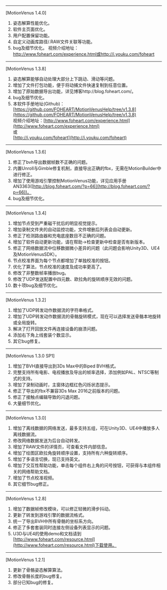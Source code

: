 ----------
[MotionVenus 1.4.0]<br>
1. 姿态解算性能优化。
2. 软件主页面优化。
3. 用户配置保留功能。
4. 自定义动画库路径/.RAW文件关联等功能。
5. bug及细节优化。
视频介绍地址：
http://www.foheart.com/experience.html或http://i.youku.com/foheart
----------
[MotionVenus 1.3.8]<br>
1. 姿态解算能够自动处理大部分上下跳动、滑动等问题。
2. 增加了文件打包功能，便于将动捕文件快速复制到任意位置。
3. 增加了原始数据导出功能，详见博客http://blog.foheart.com/。
4. bug及细节优化。
5. 本软件手册地址(Github)：[https://github.com/FOHEART/MotionVenusHelp/tree/v1.3.8](https://github.com/FOHEART/MotionVenusHelp/tree/v1.3.8)<br>
视频介绍地址：[http://www.foheart.com/experience.html](http://www.foheart.com/experience.html)<br>或<br>[http://i.youku.com/foheart](http://i.youku.com/foheart)
----------
[MotionVenus 1.3.6]<br>
1. 修正了bvh导出数据帧数不正确的问题。
2. 内置Unroll与Gimble修复机制，直接导出正确的fbx，无需在MotionBuilder中进行修正。
3. 增加了使用游戏引擎控制MotionVenus功能，详见应用手册AN3363([http://blog.foheart.com/?p=66](http://blog.foheart.com/?p=66))。
4. bug及细节优化。

--------------------
[MotionVenus 1.3.4]<br>
1. 增加节点受到严重磁干扰后的明显视觉提示。
2. 增加录制文件夹的自动监控功能，文件增删后列表会自动更新。
3. 修正了检测路由器和充电底座数目不正确的问题。
4. 增加了软件自动更新功能，请在帮助->检查更新中检查是否有新版本。
5. 修正了网络数据流中位移数据微小差异的问题（此问题会影响Unity3D、UE4及MotionVenusSDK）。
6. 节点校准界面为每个节点都增加了单独校准的按钮。
7. 优化了算法，节点校准的速度及成功率更高了。
8. 修改了非整数帧率播放bug。
9. 修改了UDP发送配置中四元数、欧拉角的旋转顺序无效的问题。
10. 数十项bug及细节优化。

----------

[MotionVenus 1.3.2]<br>
1. 增加了UDP转发动作数据流的字符串格式。
2. 增加了UDP转发动作数据流的骨骼旋转模式，现在可以选择发送骨骼本地旋转或全局旋转。
3. 解决了打开回放文件再连接设备的崩溃问题。
4. 添加右下角上线套装个数显示。
5. 其它bug修复。

----------

[MotionVenus 1.3.0 SP1]
1. 增加了BVH直接导出到3Ds Max中的Biped BVH格式。
2. 完整支持所有电影、电视播放及导出的帧率选择，添加例如PAL、NTSC等制式的支持。
3. 增加了录制动画时，主窗体边框红色闪烁状态提示。
4. 修正了导出的fbx不兼容3Ds Max 2016之前版本的问题。
5. 修正了接触点编辑导致的闪退问题。
6. 大量细节优化。

----------

[MotionVenus 1.3.0]
1. 增加了离线数据的网络发送，最多支持五组，可在Unity3D、UE4中播放多人离线数据流。
2. 修改网络数据发送为后台自动转发。
3. 增加了RAW文件的详情页，可查看文件内部信息。
4. 增加了绘图区欧拉角旋转顺序设置，支持所有六种旋转顺序。
5. 增加了多语言切换，现已支持英文。
6. 增加了交互性帮助功能，单击每个组件右上角的问号按钮，可获得与本组件相关的网络帮助文档。
7. 增加了节点校准视频。
8. 其它细节bug修正。

----------

[MotionVenus 1.2.8]
1. 增加了数据帧修改模块，可以修正轻微的滑步抖动。
2. 更新了转发到游戏引擎的数据流格式。
3. 统一了导出BVH中所有骨骼的坐标系方向。
4. 修正了多套套装同时连接左侧设备列表显示的问题。
5. U3D与UE4的使用demo和文档请到[http://www.foheart.com/resource.html](http://www.foheart.com/resource.html)下载使用。

----------

[MotionVenus 1.2.1]
1. 更新了骨骼姿态解算算法。
2. 修改骨骼长度的bug修复。
3. 部分已知bug的修复。